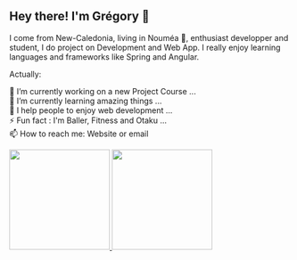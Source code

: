 <h2> Hey there! I'm Grégory 🤙 </h2>

I come from New-Caledonia, living in Nouméa 🌴, enthusiast developper and student, I do project on Development and Web App. I really enjoy learning languages and frameworks like Spring and Angular.

Actually:

🔭 I’m currently working on a new Project Course ... <br/>
🌱 I’m currently learning amazing things ... <br/>
👯 I help people to enjoy web development ...<br/>
⚡ Fun fact : I'm Baller, Fitness and Otaku ... <br/>
📫 How to reach me: Website or email <br/>

<a href="https://github.com/Saimoen">
  <img height="180em" src="https://github-readme-stats.vercel.app/api?username=Saimoen&theme=buefy&show_icons=true" />
  <img height="180em" src="https://github-readme-stats.vercel.app/api/top-langs/?username=Saimoen&theme=buefy&layout=compact" />
</a>

<br/>
